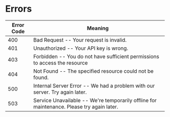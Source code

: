 # Errors

Error Code | Meaning
---------- | -------
400 | Bad Request -- Your request is invalid.
401 | Unauthorized -- Your API key is wrong.
403 | Forbidden -- You do not have sufficient permissions to access the resource
404 | Not Found -- The specified resource could not be found.
500 | Internal Server Error -- We had a problem with our server. Try again later.
503 | Service Unavailable -- We're temporarily offline for maintenance. Please try again later.

</br>
</br>
</br>